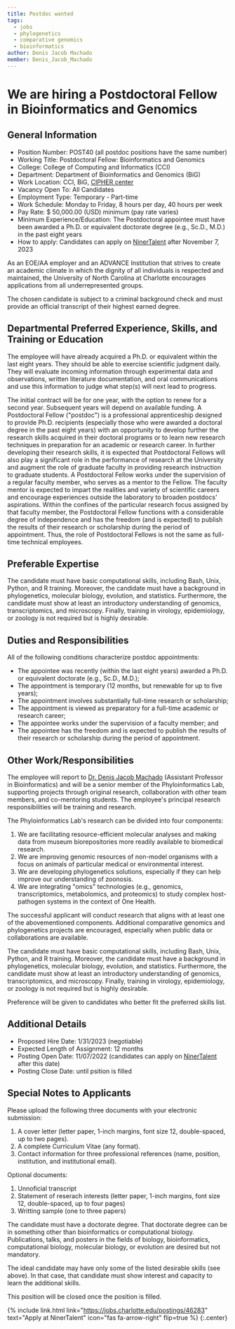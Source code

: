 ```yaml
---
title: Postdoc wanted
tags:
  - jobs
  - phylogenetics
  - comparative genomics
  - bioinformatics
author: Denis Jacob Machado
member: Denis_Jacob_Machado
---
```


# We are hiring a Postdoctoral Fellow in Bioinformatics and Genomics

## General Information

- Position Number: POST40 (all postdoc positions have the same number)
- Working Title: Postdoctoral Fellow: Bioinformatics and Genomics
- College: College of Computing and Informatics (CCI)
- Department: Department of Bioinformatics and Genomics (BiG)
- Work Location: CCI, BiG, [CIPHER center](https://cipher.charlotte.edu/)
- Vacancy Open To: All Candidates
- Employment Type: Temporary - Part-time
- Work Schedule: Monday to Friday, 8 hours per day, 40 hours per week
- Pay Rate: $ 50,000.00 (USD) minimum (pay rate varies)
- Minimum Experience/Education: The Postdoctoral appointee must have been awarded a Ph.D. or equivalent doctorate degree (e.g., Sc.D., M.D.) in the past eight years
- How to apply: Candidates can apply on [NinerTalent](https://jobs.charlotte.edu/) after November 7, 2023

As an EOE/AA employer and an ADVANCE Institution that strives to create an academic climate in which the dignity of all individuals is respected and maintained, the University of North Carolina at Charlotte encourages applications from all underrepresented groups.

The chosen candidate is subject to a criminal background check and must provide an official transcript of their highest earned degree.

## Departmental Preferred Experience, Skills, and Training or Education

The employee will have already acquired a Ph.D. or equivalent within the last eight years. They should be able to exercise scientific judgment daily. They will evaluate incoming information through experimental data and observations, written literature documentation, and oral communications and use this information to judge what step(s) will next lead to progress.

The initial contract will be for one year, with the option to renew for a second year. Subsequent years will depend on available funding.
A Postdoctoral Fellow ("postdoc") is a professional apprenticeship designed to provide Ph.D. recipients (especially those who were awarded a doctoral degree in the past eight years) with an opportunity to develop further the research skills acquired in their doctoral programs or to learn new research techniques in preparation for an academic or research career. In further developing their research skills, it is expected that Postdoctoral Fellows will also play a significant role in the performance of research at the University and augment the role of graduate faculty in providing research instruction to graduate students. A Postdoctoral Fellow works under the supervision of a regular faculty member, who serves as a mentor to the Fellow. The faculty mentor is expected to impart the realities and variety of scientific careers and encourage experiences outside the laboratory to broaden postdocs' aspirations. Within the confines of the particular research focus assigned by that faculty member, the Postdoctoral Fellow functions with a considerable degree of independence and has the freedom (and is expected) to publish the results of their research or scholarship during the period of appointment. Thus, the role of Postdoctoral Fellows is not the same as full-time technical employees.

## Preferable Expertise

The candidate must have basic computational skills, including Bash, Unix, Python, and R training. Moreover, the candidate must have a background in phylogenetics, molecular biology, evolution, and statistics. Furthermore, the candidate must show at least an introductory understanding of genomics, transcriptomics, and microscopy. Finally, training in virology, epidemiology, or zoology is not required but is highly desirable.

## Duties and Responsibilities

All of the following conditions characterize postdoc appointments:

- The appointee was recently (within the last eight years) awarded a Ph.D. or equivalent doctorate (e.g., Sc.D., M.D.);
- The appointment is temporary (12 months, but renewable for up to five years);
- The appointment involves substantially full-time research or scholarship;
- The appointment is viewed as preparatory for a full-time academic or research career;
- The appointee works under the supervision of a faculty member; and
- The appointee has the freedom and is expected to publish the results of their research or scholarship during the period of appointment.

## Other Work/Responsibilities

The employee will report to [Dr. Denis Jacob Machado](https://cipher.charlotte.edu/directory/denis-jacob-machado-phd) (Assistant Professor in Bioinformatics) and will be a senior member of the Phyloinformatics Lab, supporting projects through original research, collaboration with other team members, and co-mentoring students. The employee's principal research responsibilities will be training and research.

The Phyloinformatics Lab's research can be divided into four components:

1. We are facilitating resource-efficient molecular analyses and making data from museum biorepositories more readily available to biomedical research.
2. We are improving genomic resources of non-model organisms with a focus on animals of particular medical or environmental interest.
3. We are developing phylogenetics solutions, especially if they can help improve our understanding of zoonosis.
4. We are integrating "omics" technologies (e.g., genomics, transcriptomics, metabolomics, and proteomics) to study complex host-pathogen systems in the context of One Health.

The successful applicant will conduct research that aligns with at least one of the abovementioned components. Additional comparative genomics and phylogenetics projects are encouraged, especially when public data or collaborations are available.

The candidate must have basic computational skills, including Bash, Unix, Python, and R training. Moreover, the candidate must have a background in phylogenetics, molecular biology, evolution, and statistics. Furthermore, the candidate must show at least an introductory understanding of genomics, transcriptomics, and microscopy. Finally, training in virology, epidemiology, or zoology is not required but is highly desirable.

Preference will be given to candidates who better fit the preferred skills list.

## Additional Details

- Proposed Hire Date: 1/31/2023 (negotiable)
- Expected Length of Assignment: 12 months
- Posting Open Date: 11/07/2022 (candidates can apply on [NinerTalent](https://jobs.charlotte.edu/) after this date)
- Posting Close Date: until psition is filled

## Special Notes to Applicants

Please upload the following three documents with your electronic submission:

1. A cover letter (letter paper, 1-inch margins, font size 12, double-spaced, up to two pages).
2. A complete Curriculum Vitae (any format).
3. Contact information for three professional references (name, position, institution, and institutional email).

Optional documents:

1. Unnoficial transcript
2. Statement of reserach interests (letter paper, 1-inch margins, font size 12, double-spaced, up to four pages)
3. Writting sample (one to three papers)

The candidate must have a doctorate degree. That doctorate degree can be in something other than bioinformatics or computational biology. Publications, talks, and posters in the fields of biology, bioinformatics, computational biology, molecular biology, or evolution are desired but not mandatory.

The ideal candidate may have only some of the listed desirable skills (see above). In that case, that candidate must show interest and capacity to learn the additional skills.

This position will be closed once the position is filled.

{% include link.html link="https://jobs.charlotte.edu/postings/46283" text="Apply at NinerTalent" icon="fas fa-arrow-right" flip=true %}
{:.center}
